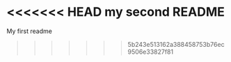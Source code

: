 <<<<<<< HEAD
my second README
=======
My first readme
>>>>>>> 5b243e513162a388458753b76ec9506e33827f81
